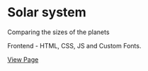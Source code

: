 # Solar system

Comparing the sizes of the planets

Frontend - HTML, CSS, JS and Custom Fonts.

[View Page](https://pekarskyi.github.io/solar-system/)
